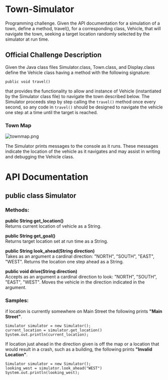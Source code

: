 # Town-Simulator
Programming challenge. Given the API documentation for a simulation of a town, define a method, travel(), for a corresponding class,
Vehicle, that will navigate the town, seeking a target location randomly selected by the simulator at run time.

## Official Challenge Description
Given the Java class files Simulator.class, Town.class, and Display.class define the Vehicle class having a method with
the following signature: 

```public void travel()```

that provides the functionality to allow and instance of Vehicle (instantiated by the Simulator class file) to navigate the town 
described below. The Simulator proceeds step by step calling the ```travel()``` method once every second, so any code in ```travel()```
should be designed to navigate the vehicle one step at a time until the target is reached.

### Town Map

![townmap.png](townmap.png)

The Simulator prints messages to the console as it runs. These messages indicate the location of the vehicle as it navigates and 
may assist in writing and debugging the Vehicle class.

# API Documentation
## public class Simulator
### Methods:
**public String get_location()**<br/>
  Returns current location of vehicle as a String.<br/>
  
**public String get_goal()**<br/>
  Returns target location set at run time as a String.<br/>
  
**public String look_ahead(String direction)**<br/>
  Takes as an argument a cardinal direction: "NORTH", "SOUTH", "EAST", "WEST". Returns the location one step ahead as a String.<br/>
  
**public void drive(String direction)**<br/>
  Accepts as an argument a cardinal direction to look: "NORTH", "SOUTH", "EAST", "WEST". Moves the vehicle in the direction indicated in the 
  argument.<br/>
  
### Samples:

if location is currently somewhere on Main Street the following prints **"Main Street"**.
```
Simulator simulator = new Simulator();
current_location = simulator.get_location()
System.out.println(current_location); 
```
If location just ahead in the direction given is off the map or a location that would result in a crash, such as a building, 
the following prints **"Invalid Location"**.
```
Simulator simulator = new Simulator();
looking_west = simulator.look_ahead("WEST")
System.out.println(looking_west); 
```

